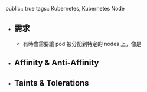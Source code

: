public:: true
tags:: Kubernetes, Kubernetes Node

- ## 需求
	- 有時會需要讓 pod 被分配到特定的 nodes 上，像是
- ## Affinity & Anti-Affinity
- ## Taints & Tolerations